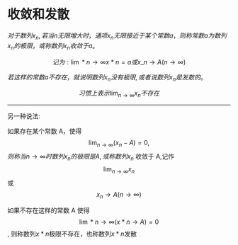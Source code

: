 # 收敛和发散

$对于数列 x_{n},若当n无限增大时，通项x_{n}无限接近于某个常数a，则称常数a为数列x_{n}的极限，或称数列x_{n}收敛于a。$

$$ 记为: \lim*{n \to \infty}x*{n}=a 或 x\_{n}\to A(n\to \infty) $$

$若这样的常数a不存在，就说明数列x_{n}没有极限,或者说数列x_{n}是发散的。$

$$习惯上表示 \lim_{n \to \infty }x_{n} 不存在 $$

<hr>

另一种说法:

如果存在某个常数 A，使得$$\lim_{n \to \infty}(x_{n}-A)  =  0,$$
$则称当n \to \infty 时数列x_{n}的极限是A,或称数列x_{n}$ 收敛于 A,记作$$\lim_{n \to \infty} x_{n} $$或 $$x_{n}\to A(n \to \infty )$$

如果不存在这样的常数 A 使得$$ \lim*{n\to \infty}(x*{n} \to A) = 0 $$,
则称数列$x*{n}$极限不存在，也称数列$x*{n}$发散
